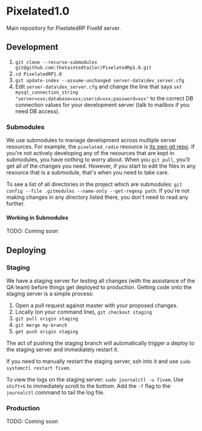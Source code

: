 # Pixelated1.0

Main repository for PixelatedRP FiveM server.

## Development

1. `git clone --recurse-submodules git@github.com:thetaintedtailor/PixelatedRp1.0.git`
2. `cd PixelatedRP1.0`
3. `git update-index --assume-unchanged server-data\dev_server.cfg`
4. Edit `server-data\dev_server.cfg` and change the line that says `set mysql_connection_string "server=xxx;database=xxx;userid=xxx;password=xxx"` to the correct DB connection values for your development server (talk to mailbox if you need DB access).

### Submodules

We use submodules to manage development across multiple server resources. For example, the `pixelated_radio` resource is [its own git repo](https://github.com/pixelated-rp/radio). If you're not actively developing any of the resources that are kept in submodules, you have nothing to worry about. When you `git pull`, you'll get all of the changes you need. However, if you start to edit the files in any resource that is a submodule, that's when you need to take care.

To see a list of all directories in the project which are submodules: `git config --file .gitmodules --name-only --get-regexp path`. If you're not making changes in any directory listed there, you don't need to read any further.

#### Working in Submodules

TODO: Coming soon

## Deploying

### Staging
We have a staging server for testing all changes (with the assistance of the QA team) before things get deployed to production. Getting code onto the staging server is a simple process:

1. Open a pull request against master with your proposed changes.
2. Locally (on your command line), `git checkout staging`
3. `git pull origin staging`
4. `git merge my-branch`
5. `get push origin staging`

The act of pushing the staging branch will automatically trigger a deploy to the staging server and immediately restart it.

If you need to manually restart the staging server, ssh into it and use `sudo systemctl restart fivem`.

To view the logs on the staging server: `sudo journalctl -u fivem`.  Use `shift+G` to immediately scroll to the bottom.  Add the `-f` flag to the `journalctl` command to tail the log file.

### Production

TODO: Coming soon
